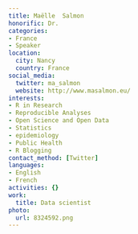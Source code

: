 ```yaml
---
title: Maëlle  Salmon
honorific: Dr.
categories:
- France
- Speaker
location:
  city: Nancy
  country: France
social_media:
  twitter: ma_salmon
  website: http://www.masalmon.eu/
interests:
- R in Research
- Reproducible Analyses
- Open Science and Open Data
- Statistics
- epidemiology
- Public Health
- R Blogging
contact_method: [Twitter]
languages:
- English
- French
activities: {}
work:
  title: Data scientist
photo:
  url: 8324592.png
---
```

